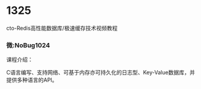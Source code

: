 # 1325
cto-Redis高性能数据库/极速缓存技术视频教程

### 微:NoBug1024 


课程介绍：

C语言编写、支持网络、可基于内存亦可持久化的日志型、Key-Value数据库，并提供多种语言的API。
